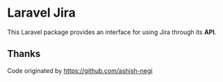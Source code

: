 # Laravel Jira

This Laravel package provides an interface for using Jira through its **API**.

## Thanks

Code originated by https://github.com/ashish-negi
